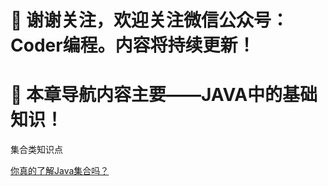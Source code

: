 # :mega: 谢谢关注，欢迎关注微信公众号：Coder编程。内容将持续更新！ #
# :mega: 本章导航内容主要——JAVA中的基础知识！ #

集合类知识点

[你真的了解Java集合吗？](01Collection.md)
